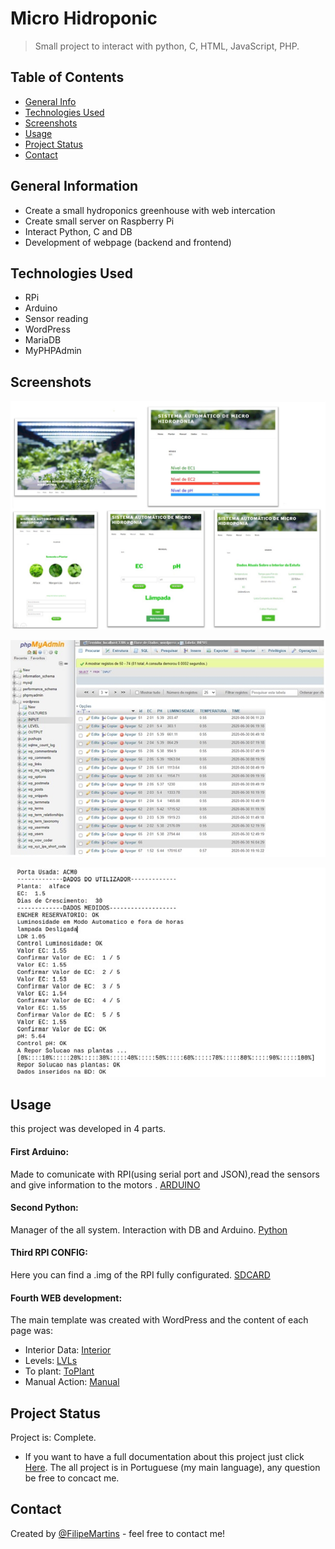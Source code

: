 # Micro Hidroponic
> Small project to interact with python, C, HTML, JavaScript, PHP.

## Table of Contents
* [General Info](#general-information)
* [Technologies Used](#technologies-used)
* [Screenshots](#screenshots)
* [Usage](#usage)
* [Project Status](#project-status)
* [Contact](#contact)
<!-- * [License](#license) -->


## General Information
- Create a small hydroponics greenhouse with web intercation
- Create small server on Raspberry Pi
- Interact Python, C and DB
- Development of webpage (backend and frontend)

## Technologies Used
- RPi
- Arduino
- Sensor reading
- WordPress
- MariaDB
- MyPHPAdmin


## Screenshots

<div align="center">

![screenshot1](/img/Web.jpg)

![screenshot2](/img/DB.jpg)

![screenshot2](/img/shell.jpg)

</div>



## Usage
this project was developed in 4 parts.

#### First Arduino:
Made to comunicate with RPI(using serial port and JSON),read the sensors and give information to the motors .
[ARDUINO](Arduino_Final.ino)

#### Second Python:
Manager of the all system. Interaction with DB and Arduino.
[Python](https://github.com/Pipo927/Micro-Hidroponic/blob/main/Gestor_Final.inoGestor_Final.ino)

#### Third RPI CONFIG:
Here you can find a .img of the RPI fully configurated.
[SDCARD](Filipe.img)

#### Fourth WEB development:
The main template was created with WordPress and the content of each page was:
 - Interior Data: [Interior](Dados_interior.html)
 - Levels: [LVLs](NIveis.html)
 - To plant: [ToPlant](Plantar.html)
 - Manual Action: [Manual](Manual.html)

## Project Status

Project is: Complete.
* If you want to have a full documentation about this project just click [Here](FilipeMartins_RelatorioFinal.pdf).
The all project is in Portuguese (my main language), any question be free to concact me.


## Contact
Created by [@FilipeMartins](https://www.linkedin.com/in/filipe-martins-541088b0/) - feel free to contact me!
